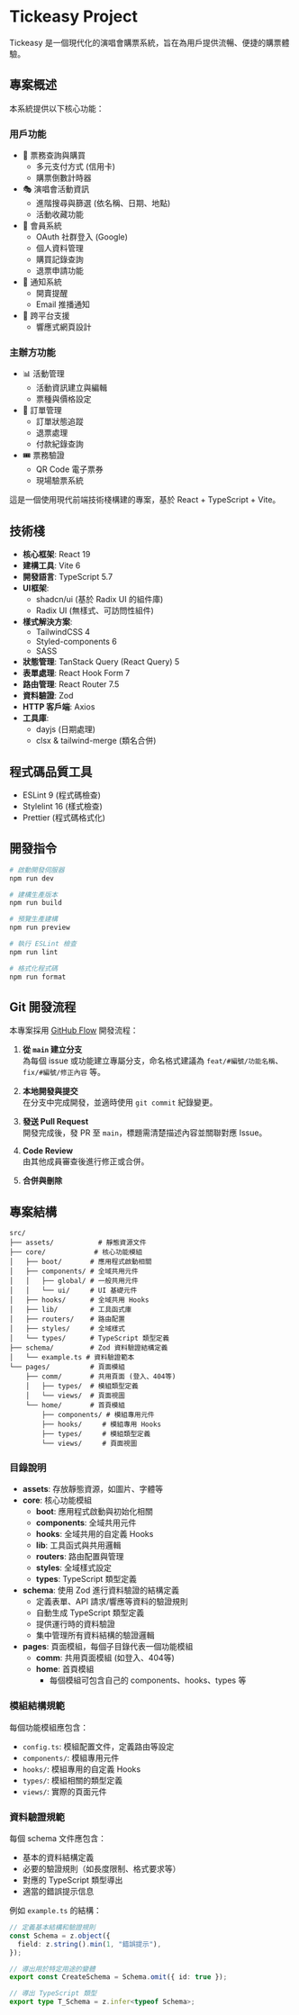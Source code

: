 # Tickeasy Project

Tickeasy 是一個現代化的演唱會購票系統，旨在為用戶提供流暢、便捷的購票體驗。

## 專案概述

本系統提供以下核心功能：

### 用戶功能

- 🎫 票務查詢與購買
  - 多元支付方式 (信用卡)
  - 購票倒數計時器
- 🎭 演唱會活動資訊
  - 進階搜尋與篩選 (依名稱、日期、地點)
  - 活動收藏功能
- 👤 會員系統
  - OAuth 社群登入 (Google)
  - 個人資料管理
  - 購買記錄查詢
  - 退票申請功能
- 🔔 通知系統
  - 開賣提醒
  - Email 推播通知
- 📱 跨平台支援
  - 響應式網頁設計

### 主辦方功能

- 📊 活動管理
  - 活動資訊建立與編輯
  - 票種與價格設定
- 💼 訂單管理
  - 訂單狀態追蹤
  - 退票處理
  - 付款紀錄查詢
- 🎟️ 票務驗證
  - QR Code 電子票券
  - 現場驗票系統

這是一個使用現代前端技術棧構建的專案，基於 React + TypeScript + Vite。

## 技術棧

- **核心框架**: React 19
- **建構工具**: Vite 6
- **開發語言**: TypeScript 5.7
- **UI框架**:
  - shadcn/ui (基於 Radix UI 的組件庫)
  - Radix UI (無樣式、可訪問性組件)
- **樣式解決方案**:
  - TailwindCSS 4
  - Styled-components 6
  - SASS
- **狀態管理**: TanStack Query (React Query) 5
- **表單處理**: React Hook Form 7
- **路由管理**: React Router 7.5
- **資料驗證**: Zod
- **HTTP 客戶端**: Axios
- **工具庫**:
  - dayjs (日期處理)
  - clsx & tailwind-merge (類名合併)

## 程式碼品質工具

- ESLint 9 (程式碼檢查)
- Stylelint 16 (樣式檢查)
- Prettier (程式碼格式化)

## 開發指令

```bash
# 啟動開發伺服器
npm run dev

# 建構生產版本
npm run build

# 預覽生產建構
npm run preview

# 執行 ESLint 檢查
npm run lint

# 格式化程式碼
npm run format
```

## Git 開發流程

本專案採用 [GitHub Flow](https://docs.github.com/en/get-started/quickstart/github-flow) 開發流程：

1. **從 `main` 建立分支**  
   為每個 issue 或功能建立專屬分支，命名格式建議為 `feat/#編號/功能名稱`、`fix/#編號/修正內容` 等。

2. **本地開發與提交**  
   在分支中完成開發，並適時使用 `git commit` 紀錄變更。

3. **發送 Pull Request**  
   開發完成後，發 PR 至 `main`，標題需清楚描述內容並關聯對應 Issue。

4. **Code Review**  
   由其他成員審查後進行修正或合併。

5. **合併與刪除**

## 專案結構

```
src/
├── assets/           # 靜態資源文件
├── core/            # 核心功能模組
│   ├── boot/       # 應用程式啟動相關
│   ├── components/ # 全域共用元件
│   │   ├── global/ # 一般共用元件
│   │   └── ui/     # UI 基礎元件
│   ├── hooks/      # 全域共用 Hooks
│   ├── lib/        # 工具函式庫
│   ├── routers/    # 路由配置
│   ├── styles/     # 全域樣式
│   └── types/      # TypeScript 類型定義
├── schema/         # Zod 資料驗證結構定義
│   └── example.ts # 資料驗證範本
└── pages/          # 頁面模組
    ├── comm/       # 共用頁面 (登入、404等)
    │   ├── types/  # 模組類型定義
    │   └── views/  # 頁面視圖
    └── home/       # 首頁模組
        ├── components/ # 模組專用元件
        ├── hooks/     # 模組專用 Hooks
        ├── types/     # 模組類型定義
        └── views/     # 頁面視圖
```

### 目錄說明

- **assets**: 存放靜態資源，如圖片、字體等
- **core**: 核心功能模組
  - **boot**: 應用程式啟動與初始化相關
  - **components**: 全域共用元件
  - **hooks**: 全域共用的自定義 Hooks
  - **lib**: 工具函式與共用邏輯
  - **routers**: 路由配置與管理
  - **styles**: 全域樣式設定
  - **types**: TypeScript 類型定義
- **schema**: 使用 Zod 進行資料驗證的結構定義
  - 定義表單、API 請求/響應等資料的驗證規則
  - 自動生成 TypeScript 類型定義
  - 提供運行時的資料驗證
  - 集中管理所有資料結構的驗證邏輯
- **pages**: 頁面模組，每個子目錄代表一個功能模組
  - **comm**: 共用頁面模組 (如登入、404等)
  - **home**: 首頁模組
    - 每個模組可包含自己的 components、hooks、types 等

### 模組結構規範

每個功能模組應包含：

- `config.ts`: 模組配置文件，定義路由等設定
- `components/`: 模組專用元件
- `hooks/`: 模組專用的自定義 Hooks
- `types/`: 模組相關的類型定義
- `views/`: 實際的頁面元件

### 資料驗證規範

每個 schema 文件應包含：

- 基本的資料結構定義
- 必要的驗證規則（如長度限制、格式要求等）
- 對應的 TypeScript 類型導出
- 適當的錯誤提示信息

例如 `example.ts` 的結構：

```typescript
// 定義基本結構和驗證規則
const Schema = z.object({
  field: z.string().min(1, "錯誤提示"),
});

// 導出用於特定用途的變體
export const CreateSchema = Schema.omit({ id: true });

// 導出 TypeScript 類型
export type T_Schema = z.infer<typeof Schema>;
```
